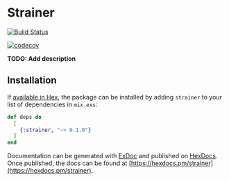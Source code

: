 # Strainer

[![Build Status](https://travis-ci.org/chubarovNick/strainer.svg?branch=master)](https://travis-ci.org/chubarovNick/strainer)

[![codecov](https://codecov.io/gh/chubarovNick/strainer/branch/master/graph/badge.svg)](https://codecov.io/gh/chubarovNick/strainer)

**TODO: Add description**

## Installation

If [available in Hex](https://hex.pm/docs/publish), the package can be installed
by adding `strainer` to your list of dependencies in `mix.exs`:

```elixir
def deps do
  [
    {:strainer, "~> 0.1.0"}
  ]
end
```

Documentation can be generated with [ExDoc](https://github.com/elixir-lang/ex_doc)
and published on [HexDocs](https://hexdocs.pm). Once published, the docs can
be found at [https://hexdocs.pm/strainer](https://hexdocs.pm/strainer).

